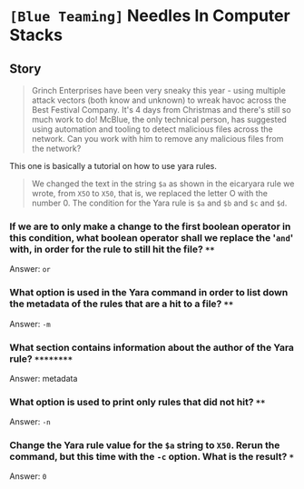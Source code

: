 # `[Blue Teaming]` Needles In Computer Stacks

## Story
> Grinch Enterprises have been very sneaky this year - using multiple attack vectors (both know and unknown) to wreak havoc across the Best Festival Company. It's 4 days from Christmas and there's still so much work to do! McBlue, the only technical person, has suggested using automation and tooling to detect malicious files across the network. Can you work with him to remove any malicious files from the network?

This one is basically a tutorial on how to use yara rules.

>We changed the text in the string `$a` as shown in the eicaryara rule we wrote, from `X5O` to `X50`, that is, we replaced the letter O with the number 0. The condition for the Yara rule is `$a` and `$b` and `$c` and `$d`. 

### If we are to only make a change to the first boolean operator in this condition, what boolean operator shall we replace the '`and`' with, in order for the rule to still hit the file? `**`
Answer: `or`

### What option is used in the Yara command in order to list down the metadata of the rules that are a hit to a file? `**`

Answer: `-m`

### What section contains information about the author of the Yara rule? `********`

Answer: metadata

### What option is used to print only rules that did not hit? `**`

Answer: `-n`

### Change the Yara rule value for the `$a` string to `X50`. Rerun the command, but this time with the `-c` option. What is the result? `*`

Answer: `0`
